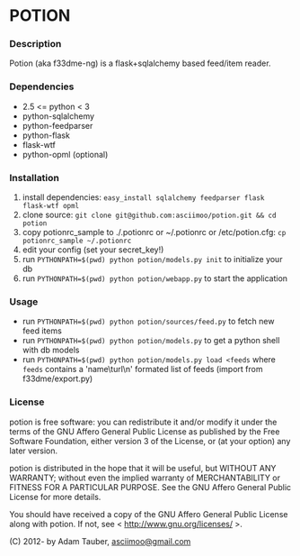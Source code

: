 POTION
======

### Description

Potion (aka f33dme-ng) is a flask+sqlalchemy based feed/item reader.

### Dependencies

*   2.5 <= python < 3
*   python-sqlalchemy
*   python-feedparser
*   python-flask
*   flask-wtf
*   python-opml (optional)

### Installation

1.  install dependencies: `easy_install sqlalchemy feedparser flask flask-wtf opml`
2.  clone source: `git clone git@github.com:asciimoo/potion.git && cd potion`
3.  copy potionrc_sample to ./.potionrc or ~/.potionrc or /etc/potion.cfg: `cp potionrc_sample ~/.potionrc`
4.  edit your config (set your secret_key!)
5.  run `PYTHONPATH=$(pwd) python potion/models.py init` to initialize your db
6.  run `PYTHONPATH=$(pwd) python potion/webapp.py` to start the application

### Usage

*   run `PYTHONPATH=$(pwd) python potion/sources/feed.py` to fetch new feed items
*   run `PYTHONPATH=$(pwd) python potion/models.py` to get a python shell with db models
*   run `PYTHONPATH=$(pwd) python potion/models.py load <feeds` where `feeds` contains a 'name\turl\n' formated list of feeds (import from f33dme/export.py)

### License

potion is free software: you can redistribute it and/or modify
it under the terms of the GNU Affero General Public License as published by
the Free Software Foundation, either version 3 of the License, or
(at your option) any later version.

potion is distributed in the hope that it will be useful,
but WITHOUT ANY WARRANTY; without even the implied warranty of
MERCHANTABILITY or FITNESS FOR A PARTICULAR PURPOSE.  See the
GNU Affero General Public License for more details.

You should have received a copy of the GNU Affero General Public License
along with potion. If not, see < http://www.gnu.org/licenses/ >.

(C) 2012- by Adam Tauber, <asciimoo@gmail.com>

